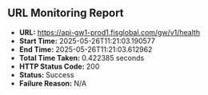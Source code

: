 ## URL Monitoring Report

- **URL:** https://api-gw1-prod1.fisglobal.com/gw/v1/health
- **Start Time:** 2025-05-26T11:21:03.190577
- **End Time:** 2025-05-26T11:21:03.612962
- **Total Time Taken:** 0.422385 seconds
- **HTTP Status Code:** 200
- **Status:** Success
- **Failure Reason:** N/A
